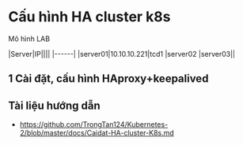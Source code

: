 # Cấu hình HA cluster k8s

Mô hình LAB

|Server|IP||||
|------|
|server01|10.10.10.221|tcd1
|server02
|server03||


## 1 Cài đặt, cấu hình HAproxy+keepalived

## Tài liệu hướng dẫn
- https://github.com/TrongTan124/Kubernetes-2/blob/master/docs/Caidat-HA-cluster-K8s.md
